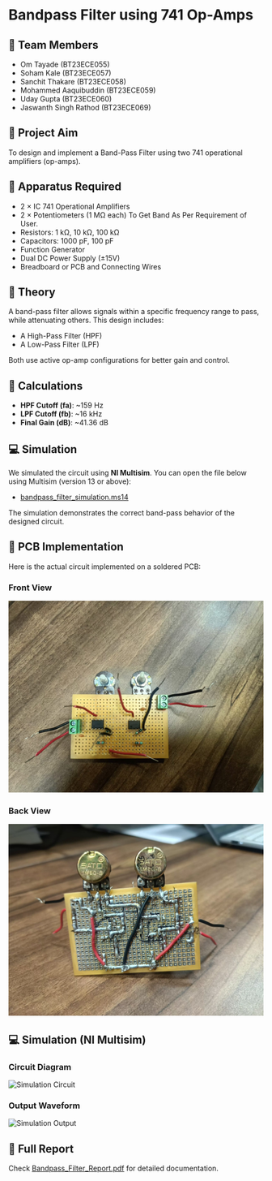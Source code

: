# Bandpass Filter using 741 Op-Amps

## 👥 Team Members
- Om Tayade (BT23ECE055)
- Soham Kale (BT23ECE057)
- Sanchit Thakare (BT23ECE058)
- Mohammed Aaquibuddin (BT23ECE059)
- Uday Gupta (BT23ECE060)
- Jaswanth Singh Rathod (BT23ECE069)


## 📌 Project Aim
To design and implement a Band-Pass Filter using two 741 operational amplifiers (op-amps).

## 🧪 Apparatus Required
- 2 × IC 741 Operational Amplifiers
- 2 × Potentiometers (1 MΩ each) To Get Band As Per Requirement of User.
- Resistors: 1 kΩ, 10 kΩ, 100 kΩ
- Capacitors: 1000 pF, 100 pF
- Function Generator
- Dual DC Power Supply (±15V)
- Breadboard or PCB and Connecting Wires

## 🧠 Theory
A band-pass filter allows signals within a specific frequency range to pass, while attenuating others. This design includes:
- A High-Pass Filter (HPF)
- A Low-Pass Filter (LPF)

Both use active op-amp configurations for better gain and control.

## 🧮 Calculations
- **HPF Cutoff (fa)**: ~159 Hz
- **LPF Cutoff (fb)**: ~16 kHz
- **Final Gain (dB)**: ~41.36 dB

## 💻 Simulation

We simulated the circuit using **NI Multisim**. You can open the file below using Multisim (version 13 or above):

- [bandpass_filter_simulation.ms14](bandpass_filter_simulation.ms14)

The simulation demonstrates the correct band-pass behavior of the designed circuit.


## 🔧 PCB Implementation
Here is the actual circuit implemented on a soldered PCB:

### Front View
![Front View of PCB](pcb_front_view.jpg)

### Back View
![Back View of PCB](pcb_back_view.jpg)


## 💻 Simulation (NI Multisim)

### Circuit Diagram
![Simulation Circuit](simulation_circuit.jpg)

### Output Waveform
![Simulation Output](simulation_output.jpg)


## 📄 Full Report
Check [Bandpass_Filter_Report.pdf](Bandpass_Filter_Report.pdf) for detailed documentation.
